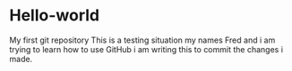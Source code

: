 # Hello-world
My first git repository
This is a testing situation my names Fred and i am trying to learn how to use GitHub
i am writing this to commit the changes i made.

